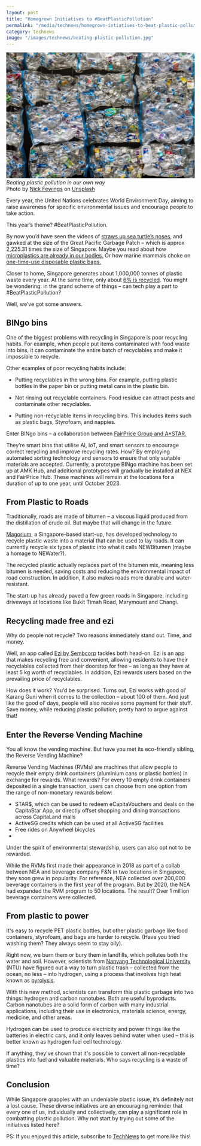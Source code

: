 ```yaml
---
layout: post
title: "Homegrown Initiatives to #BeatPlasticPollution"
permalink: "/media/technews/homegrown-intiatives-to-beat-plastic-pollution"
category: technews
image: "/images/technews/beating-plastic-pollution.jpg"
---
```


![Plastic waste in singapore](/images/technews/beating-plastic-pollution.jpg)
*Beating plastic pollution in our own way*  
Photo by <a href="https://unsplash.com/@jannerboy62?utm_source=unsplash&utm_medium=referral&utm_content=creditCopyText">Nick Fewings</a> on <a href="https://unsplash.com/photos/ywVgG0lDbOk?utm_source=unsplash&utm_medium=referral&utm_content=creditCopyText">Unsplash</a>
  
Every year, the United Nations celebrates World Environment Day, aiming to raise awareness for specific environmental issues and encourage people to take action. 

This year’s theme? #BeatPlasticPollution. 

By now you’d have seen the videos of [straws up sea turtle’s noses](https://www.youtube.com/watch?v=vJmi_gwziy4), and gawked at the size of the Great Pacific Garbage Patch – which is approx 2,225.31 times the size of Singapore. Maybe you read about how [microplastics are already in our bodies.](https://www.nationalgeographic.com/environment/article/microplastics-are-in-our-bodies-how-much-do-they-harm-us) Or how marine mammals choke on [one-time-use disposable plastic bags.](https://wwf.org.au/blogs/plastic-in-our-oceans-is-killing-marine-mammals/) 
 
Closer to home, Singapore generates about 1,000,000 tonnes of plastic waste every year. At the same time, only about [6% is recycled](https://www.nea.gov.sg/our-services/waste-management/waste-statistics-and-overall-recycling). 
You might be wondering: in the grand scheme of things – can tech play a part to #BeatPlasticPollution? 

Well, we’ve got some answers. 

## BINgo bins 

One of the biggest problems with recycling in Singapore is poor recycling habits. For example, when people put items contaminated with food waste into bins, it can contaminate the entire batch of recyclables and make it impossible to recycle.

Other examples of poor recycling habits include: 

- Putting recyclables in the wrong bins. For example, putting plastic bottles in the paper bin or putting metal cans in the plastic bin.


- Not rinsing out recyclable containers. Food residue can attract pests and contaminate other recyclables.


- Putting non-recyclable items in recycling bins. This includes items such as plastic bags, Styrofoam, and nappies.

Enter BINgo bins – a collaboration between [FairPrice Group and A*STAR.](https://www.a-star.edu.sg/News/astarNews/news/press-releases/fairprice-group-and-astar-launch-BINgo)


They’re smart bins that utilise AI, IoT, and smart sensors to encourage correct recycling and improve recycling rates. How? By employing automated sorting technology and sensors to ensure that only suitable materials are accepted. Currently, a prototype BINgo machine has been set up at AMK Hub, and additional prototypes will gradually be installed at NEX and FairPrice Hub. These machines will remain at the locations for a duration of up to one year, until October 2023.

## From Plastic to Roads

Traditionally, roads are made of bitumen – a viscous liquid produced from the distillation of crude oil. But maybe that will change in the future. 

[Magorium](https://www.straitstimes.com/business/deep-tech-start-up-magorium-targets-6m-seed-funding-to-build-greener-roads-with-plastic-waste), a Singapore-based start-up, has developed technology to recycle plastic waste into a material that can be used to lay roads. It can currently recycle six types of plastic into what it calls NEWBitumen (maybe a homage to NEWater?). 

The recycled plastic actually replaces part of the bitumen mix, meaning less bitumen is needed, saving costs and reducing the environmental impact of road construction. In addition, it also makes roads more durable and water-resistant. 

The start-up has already paved a few green roads in Singapore, including driveways at locations like Bukit Timah Road, Marymount and Changi.

## Recycling made free and ezi 
Why do people not recycle? Two reasons immediately stand out. Time, and money. 

Well, an app called [Ezi by Sembcorp](https://ezi-recycling.com/) tackles both head-on.  Ezi is an app that makes recycling free and convenient, allowing residents to have their recyclables collected from their doorstep for free – as long as they have at least 5 kg worth of recyclables. In addition, Ezi rewards users based on the prevailing price of recyclables.

How does it work? You’d be surprised. Turns out, Ezi works with good ol’ Karang Guni when it comes to the collection – about 100 of them.  And just like the good ol’ days, people will also receive some payment for their stuff. Save money, while reducing plastic pollution; pretty hard to argue against that! 

## Enter the Reverse Vending Machine
You all know the vending machine. But have you met its eco-friendly sibling, the Reverse Vending Machine? 

Reverse Vending Machines (RVMs) are machines that allow people to recycle their empty drink containers (aluminium cans or plastic bottles) in exchange for rewards. What rewards? For every 10 empty drink containers deposited in a single transaction, users can choose from one option from the range of non-monetary rewards below:

- STAR$, which can be used to redeem eCapitaVouchers and deals on the CapitaStar App, or directly offset shopping and dining transactions across CapitaLand malls
- ActiveSG credits which can be used at all ActiveSG facilities
- Free rides on Anywheel bicycles
- 
Under the spirit of environmental stewardship, users can also opt not to be rewarded.

While the RVMs first made their appearance in 2018 as part of a collab between NEA and beverage company F&N in two locations in Singapore, they soon grew in popularity. For reference, NEA collected over 200,000 beverage containers in the first year of the program. But by 2020, the NEA had expanded the RVM program to 50 locations. The result? Over 1 million beverage containers were collected. 

## From plastic to power 

It's easy to recycle PET plastic bottles, but other plastic garbage like food containers, styrofoam, and bags are harder to recycle. (Have you tried washing them? They always seem to stay oily).

Right now, we burn them or bury them in landfills, which pollutes both the water and soil.
However, scientists from [Nanyang Technological University](https://www.ntu.edu.sg/research/research-hub/turning-plastic-trash-into-clean-hydrogen-fuel) (NTU) have figured out a way to turn plastic trash – collected from the ocean, no less – into hydrogen, using a process that involves high heat known as [pyrolysis](https://en.wikipedia.org/wiki/Pyrolysis).

With this new method, scientists can transform this plastic garbage into two things: hydrogen and carbon nanotubes. Both are useful byproducts. Carbon nanotubes are a solid form of carbon with many industrial applications, including their use in electronics, materials science, energy, medicine, and other areas. 

Hydrogen can be used to produce electricity and power things like the batteries in electric cars, and it only leaves behind water when used – this is better known as hydrogen fuel cell technology. 

If anything, they’ve shown that it's possible to convert all non-recyclable plastics into fuel and valuable materials. Who says recycling is a waste of time? 


## Conclusion
While Singapore grapples with an undeniable plastic issue, it’s definitely not a lost cause. 
These diverse initiatives are an encouraging reminder that every one of us, individually and collectively, can play a significant role in combatting plastic pollution. 
Why not start by trying out some of the initiatives listed here?


PS: If you enjoyed this article, subscribe to [TechNews](https://www.tech.gov.sg/media/technews/subscribe) to get more like this! 


